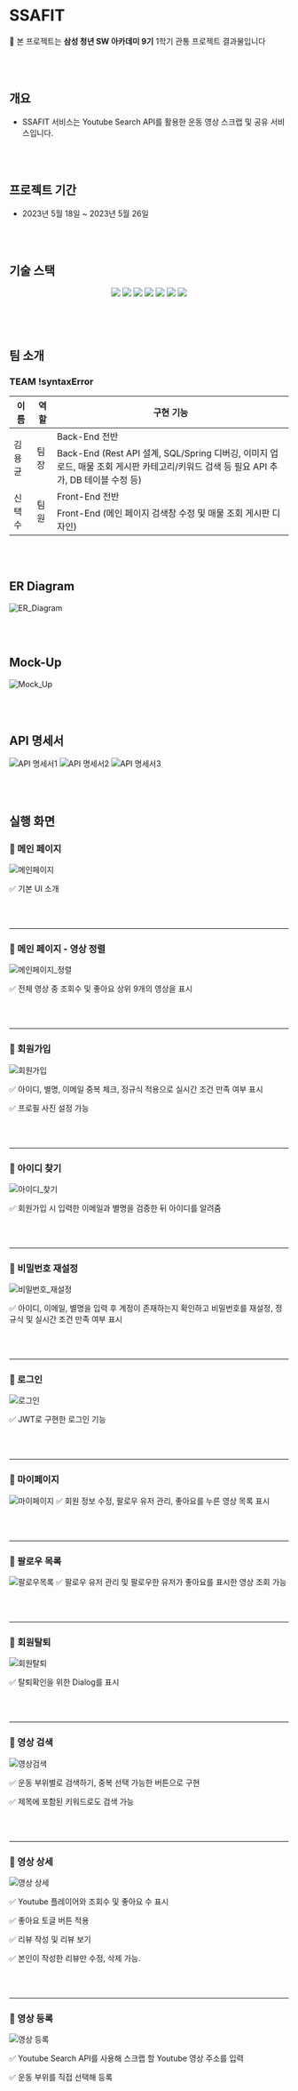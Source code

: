 # SSAFIT

🔔 본 프로젝트는 **삼성 청년 SW 아카데미 9기**  1학기 관통 프로젝트 결과물입니다

<br><br>



## **개요**

- SSAFIT 서비스는 Youtube Search API를 활용한 운동 영상 스크랩 및 공유 서비스입니다.

<br><br>

## 프로젝트 기간

- 2023년 5월 18일 ~ 2023년 5월 26일

<br>

<br>

## 기술 스택

<p align="center">
  <img src="https://img.shields.io/badge/API-Youtube_Search-red?style=flat"> 
  <img src="https://img.shields.io/badge/Library-vue_Vuetify-563D7C?style=flat&logo=bootstrap&logoColor=white"> 
  <img src="https://img.shields.io/badge/Language-Java-007396?style=flat&logo=java&logoColor=white"> 
  <img src="https://img.shields.io/badge/Language-JavaScript-F7DF1E?style=flat&logo=javascript&logoColor=white"> 
  <img src="https://img.shields.io/badge/Database-MySql-F80000?style=flat&logo=mysql&logoColor=white"> 
  <img src="https://img.shields.io/badge/Framework-Vue-D22128?style=flat&logo=vue.js&logoColor=white"> 
  <img src="https://img.shields.io/badge/Framework-SpringFramework-6DB33F?style=flat&logo=spring&logoColor=white">

</p>

###### <br><br>

## 팀 소개

### TEAM !syntaxError

<table>
  <thead>
    <tr>
      <th>이름</th>
      <th>역할</th>
      <th>구현 기능</th>
    </tr>
  </thead>
  <tbody>
    <tr>
      <td rowspan="2">김용균</td>
      <td rowspan="2">팀장</td>
      <td>Back-End 전반</td>
    </tr>
    <tr>
      <td>Back-End (Rest API 설계, SQL/Spring 디버깅, 이미지 업로드, 매물 조회 게시판 카테고리/키워드 검색 등 필요 API 추가, DB 테이블 수정 등)</td>
    </tr>
    <tr>
      <td rowspan="2">신택수</td>
      <td rowspan="2">팀원</td>
      <td>Front-End 전반</td>
    </tr>
    <tr>
      <td>Front-End (메인 페이지 검색창 수정 및 매물 조회 게시판 디자인)</td>
    </tr>
  </tbody>
</table>

<br><br>

## **ER Diagram**

![ER_Diagram](./assets/ER_Diagram.jpg)

<br><br>

## Mock-Up

![Mock_Up](./assets/Mock_Up.jpg)

<br><br>

## API 명세서

![API 명세서1](./assets/API_1.jpg)
![API 명세서2](./assets/API_2.jpg)
![API 명세서3](./assets/API_3.jpg)

<br><br>

## 실행 화면

### **🔗 메인 페이지**

![메인페이지](./assets/메인페이지.gif)

✅ 기본 UI 소개

<br><br>

---

### **🔗 메인 페이지 - 영상 정렬**

![메인페이지_정렬](./assets/조회수_좋아요_정렬.gif)

✅ 전체 영상 중 조회수 및 좋아요 상위 9개의 영상을 표시

<br><br>

---

### **🔗 회원가입**

![회원가입](./assets/회원가입.gif)

✅ 아이디, 별명, 이메일 중복 체크, 정규식 적용으로 실시간 조건 만족 여부 표시

✅ 프로필 사진 설정 가능

<br><br>

---

### **🔗 아이디 찾기**

![아이디_찾기](./assets/아이디찾기.gif)

✅ 회원가입 시 입력한 이메일과 별명을 검증한 뒤 아이디를 알려줌

<br><br>

---

### **🔗 비밀번호 재설정**

![비밀번호_재설정](./assets/비밀번호재설정.gif)

✅ 아이디, 이메일, 별명을 입력 후 계정이 존재하는지 확인하고 비밀번호를 재설정, 정규식 및 실시간 조건 만족 여부 표시

<br><br>

---

### **🔗 로그인**

![로그인](./assets/로그인.gif)

✅ JWT로 구현한 로그인 기능

<br><br>

---

### **🔗 마이페이지**

![마이페이지](./assets/마이페이지.gif)
✅ 회원 정보 수정, 팔로우 유저 관리, 좋아요를 누른 영상 목록 표시

<br><br>

---

### **🔗 팔로우 목록**

![팔로우목록](./assets/팔로우목록.gif)
✅ 팔로우 유저 관리 및 팔로우한 유저가 좋아요를 표시한 영상 조회 가능

<br><br>

---

### **🔗 회원탈퇴**

![회원탈퇴](./assets/회원탈퇴.gif)

✅ 탈퇴확인을 위한 Dialog를 표시

<br><br>

---

### **🔗 영상 검색**

![영상검색](./assets/영상검색.gif)

✅ 운동 부위별로 검색하기, 중복 선택 가능한 버튼으로 구현

✅ 제목에 포함된 키워드로도 검색 가능

<br><br>

---

### **🔗 영상 상세**

![영상 상세](./assets/영상상세.gif)

✅ Youtube 플레이어와 조회수 및 좋아요 수 표시

✅ 좋아요 토글 버튼 적용

✅ 리뷰 작성 및 리뷰 보기

✅ 본인이 작성한 리뷰만 수정, 삭제 가능.

<br><br>

---

### **🔗 영상 등록**

![영상 등록](./assets/영상등록.gif)

✅ Youtube Search API를 사용해 스크랩 할 Youtube 영상 주소를 입력

✅ 운동 부위를 직접 선택해 등록

<br><br>